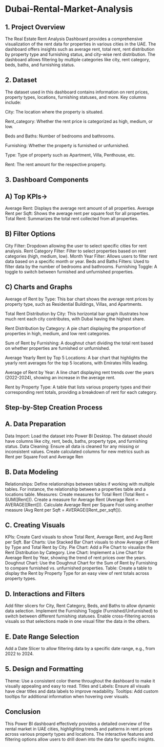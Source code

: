 # Dubai-Rental-Market-Analysis
## 1. Project Overview

The Real Estate Rent Analysis Dashboard provides a comprehensive visualization of the rent data for properties in various cities in the UAE. The dashboard offers insights such as average rent, total rent, rent distribution by property type and furnishing status, and city-wise rent distribution. The dashboard allows filtering by multiple categories like city, rent category, beds, baths, and furnishing status.

## 2. Dataset

The dataset used in this dashboard contains information on rent prices, property types, locations, furnishing statuses, and more. Key columns include:

City: The location where the property is situated.

Rent_category: Whether the rent price is categorized as high, medium, or low.

Beds and Baths: Number of bedrooms and bathrooms.

Furnishing: Whether the property is furnished or unfurnished.

Type: Type of property such as Apartment, Villa, Penthouse, etc.

Rent: The rent amount for the respective property.

## 3. Dashboard Components
## A) Top KPIs->
Average Rent: Displays the average rent amount of all properties.
Average Rent per Sqft: Shows the average rent per square foot for all properties.
Total Rent: Summarizes the total rent collected from all properties.

## B) Filter Options
City Filter: Dropdown allowing the user to select specific cities for rent analysis.
Rent Category Filter: Filter to select properties based on rent categories (high, medium, low).
Month Year Filter: Allows users to filter rent data based on a specific month or year.
Beds and Baths Filters: Used to filter data by the number of bedrooms and bathrooms.
Furnishing Toggle: A toggle to switch between furnished and unfurnished properties.

## C) Charts and Graphs
Average of Rent by Type: This bar chart shows the average rent prices by property type, such as Residential Buildings, Villas, and Apartments.

Total Rent Distribution by City: This horizontal bar graph illustrates how much rent each city contributes, with Dubai having the highest share.

Rent Distribution by Category: A pie chart displaying the proportion of properties in high, medium, and low rent categories.

Sum of Rent by Furnishing: A doughnut chart dividing the total rent based on whether properties are furnished or unfurnished.

Average Yearly Rent by Top 5 Locations: A bar chart that highlights the yearly rent averages for the top 5 locations, with Emirates Hills leading.

Average of Rent by Year: A line chart displaying rent trends over the years (2022-2024), showing an increase in the average rent.

Rent by Property Type: A table that lists various property types and their corresponding rent totals, providing a breakdown of rent for each category.

## Step-by-Step Creation Process

## A. Data Preparation
Data Import: Load the dataset into Power BI Desktop. The dataset should have columns like city, rent, beds, baths, property type, and furnishing status.
Data Cleaning: Ensure all data is cleaned for any missing or inconsistent values. Create calculated columns for new metrics such as Rent per Square Foot and Average Ren

## B. Data Modeling
Relationships: Define relationships between tables if working with multiple tables. For instance, the relationship between a properties table and a locations table.
Measures:
Create measures for Total Rent (Total Rent = SUM([Rent])).
Create a measure for Average Rent (Average Rent = AVERAGE([Rent])).
Calculate Average Rent per Square Foot using another measure (Avg Rent per Sqft = AVERAGE([Rent_per_sqft])).

## C. Creating Visuals
KPIs: Create Card visuals to show Total Rent, Average Rent, and Avg Rent per Sqft.
Bar Charts: Use Stacked Bar Chart visuals to show Average of Rent by Type and Total Rent by City.
Pie Chart: Add a Pie Chart to visualize the Rent Distribution by Category.
Line Chart: Implement a Line Chart for Average Rent by Year, showing the trend of rent prices over the years.
Doughnut Chart: Use the Doughnut Chart for the Sum of Rent by Furnishing to compare furnished vs. unfurnished properties.
Table: Create a table to display the Rent by Property Type for an easy view of rent totals across property types.

## D. Interactions and Filters
Add filter slicers for City, Rent Category, Beds, and Baths to allow dynamic data selection.
Implement the Furnishing Toggle (Furnished/Unfurnished) to switch between different furnishing statuses.
Enable cross-filtering across visuals so that selections made in one visual filter the data in the others.

## E. Date Range Selection
Add a Date Slicer to allow filtering data by a specific date range, e.g., from 2022 to 2024.

## 5. Design and Formatting

Theme: Use a consistent color theme throughout the dashboard to make it visually appealing and easy to read.
Titles and Labels: Ensure all visuals have clear titles and data labels to improve readability.
Tooltips: Add custom tooltips for additional information when hovering over visuals.

## Conclusion
This Power BI dashboard effectively provides a detailed overview of the rental market in UAE cities, highlighting trends and patterns in rent prices across various property types and locations. The interactive features and filtering options allow users to drill down into the data for specific insights.


